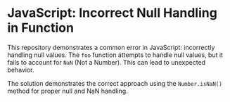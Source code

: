 # JavaScript: Incorrect Null Handling in Function

This repository demonstrates a common error in JavaScript: incorrectly handling null values.  The `foo` function attempts to handle null values, but it fails to account for `NaN` (Not a Number).  This can lead to unexpected behavior.

The solution demonstrates the correct approach using the `Number.isNaN()` method for proper null and NaN handling.